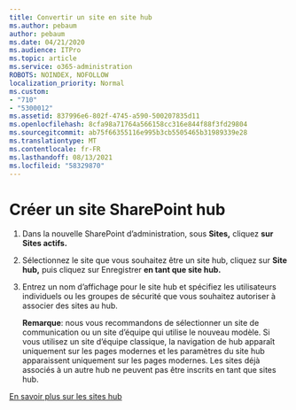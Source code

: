 ```yaml
---
title: Convertir un site en site hub
ms.author: pebaum
author: pebaum
ms.date: 04/21/2020
ms.audience: ITPro
ms.topic: article
ms.service: o365-administration
ROBOTS: NOINDEX, NOFOLLOW
localization_priority: Normal
ms.custom:
- "710"
- "5300012"
ms.assetid: 837996e6-802f-4745-a590-500207835d11
ms.openlocfilehash: 8cfa98a71764a566158cc316e844f88f3fd29804
ms.sourcegitcommit: ab75f66355116e995b3cb5505465b31989339e28
ms.translationtype: MT
ms.contentlocale: fr-FR
ms.lasthandoff: 08/13/2021
ms.locfileid: "58329870"
---
```

# <a name="create-a-sharepoint-hub-site"></a>Créer un site SharePoint hub

1. Dans la nouvelle SharePoint d’administration, sous **Sites,** cliquez **sur Sites actifs.**

2. Sélectionnez le site que vous souhaitez être un site hub, cliquez sur **Site hub,** puis cliquez sur Enregistrer **en tant que site hub.**

3. Entrez un nom d’affichage pour le site hub et spécifiez les utilisateurs individuels ou les groupes de sécurité que vous souhaitez autoriser à associer des sites au hub.

    **Remarque**: nous vous recommandons de sélectionner un site de communication ou un site d’équipe qui utilise le nouveau modèle. Si vous utilisez un site d’équipe classique, la navigation de hub apparaît uniquement sur les pages modernes et les paramètres du site hub apparaissent uniquement sur les pages modernes. Les sites déjà associés à un autre hub ne peuvent pas être inscrits en tant que sites hub.
  
[En savoir plus sur les sites hub](https://go.microsoft.com/fwlink/?linkid=869149)
  